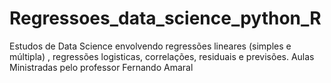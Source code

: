 # Regressoes_data_science_python_R
 Estudos de Data Science envolvendo regressões lineares (simples e múltipla) , regressões logisticas, correlações, residuais e previsões. Aulas Ministradas pelo professor Fernando Amaral
